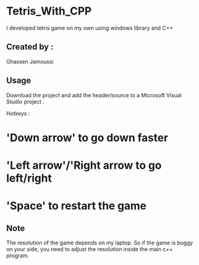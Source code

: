 # Tetris_With_CPP

I developed tetris game on my own using windows library and C++

## Created by :
 Ghassen Jamoussi

## Usage 
Download the project and add the header/source to a Microsoft Visual Studio project . 

Hotkeys : 
 # 'Down arrow' to go down faster
 # 'Left arrow'/'Right arrow to go left/right  
 # 'Space' to restart the game


## Note
The resolution of the game depends on my laptop. So if the game is buggy on your side, you need to adjust the resolution inside the main c++ program.
